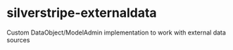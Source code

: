 silverstripe-externaldata
=========================

Custom DataObject/ModelAdmin implementation to work with external data sources
